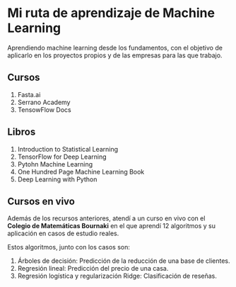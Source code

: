 # Mi ruta de aprendizaje de Machine Learning

Aprendiendo machine learning desde los fundamentos, con el objetivo de aplicarlo en los proyectos propios y de las empresas para las que trabajo.

## Cursos

1. Fasta.ai
2. Serrano Academy
3. TensowFlow Docs

## Libros

1. Introduction to Statistical Learning
2. TensorFlow for Deep Learning
3. Pytohn Machine Learning
4. One Hundred Page Machine Learning Book
5. Deep Learning with Python

## Cursos en vivo

Además de los recursos anteriores, atendí a un curso en vivo con el **Colegio de Matemáticas
Bournaki** en el que aprendí 12 algoritmos y su aplicación en casos de estudio reales.

Estos algoritmos, junto con los casos son:

1. Árboles de decisión: Predicción de la reducción de una base de clientes.
2. Regresión lineal: Predicción del precio de una casa.
3. Regresión logística y regularización Ridge: Clasificación de reseñas.
